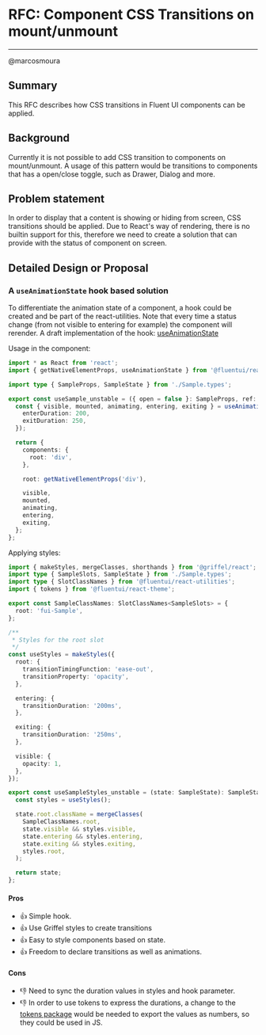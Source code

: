 # RFC: Component CSS Transitions on mount/unmount

<!--
An RFC can be anything. A question, a suggestion, a plan. The purpose of this template is to give some structure to help folks write successful RFCs. However, don't feel constrained by this template; use your best judgement.

Tips for writing a successful RFC:

- Simple plain words that make your point, fancy words obfuscate
- Try to stay concise, but don't gloss over important details
- Try to write a neutral problem statement, not one that motivates your desired solution
- Remember, "Writing is thinking". It's natural to realize new ideas while writing your proposal
-->

---

@marcosmoura

## Summary

This RFC describes how CSS transitions in Fluent UI components can be applied.

## Background

Currently it is not possible to add CSS transition to components on mount/unmount. A usage of this pattern would be transitions to components that has a open/close toggle, such as Drawer, Dialog and more.

## Problem statement

In order to display that a content is showing or hiding from screen, CSS transitions should be applied. Due to React's way of rendering, there is no builtin support for this, therefore we need to create a solution that can provide with the status of component on screen.

## Detailed Design or Proposal

### A `useAnimationState` hook based solution

To differentiate the animation state of a component, a hook could be created and be part of the react-utilities. Note that every time a status change (from not visible to entering for example) the component will rerender. A draft implementation of the hook: [useAnimationState](https://github.com/marcosmoura/fluentui/blob/marcosmoura/feat/drawer-component/packages/react-components/react-drawer/src/components/Drawer/useAnimationState.ts)

Usage in the component:

```ts
import * as React from 'react';
import { getNativeElementProps, useAnimationState } from '@fluentui/react-utilities';

import type { SampleProps, SampleState } from './Sample.types';

export const useSample_unstable = ({ open = false }: SampleProps, ref: React.Ref<HTMLElement>): SampleState => {
  const { visible, mounted, animating, entering, exiting } = useAnimationState(open, {
    enterDuration: 200,
    exitDuration: 250,
  });

  return {
    components: {
      root: 'div',
    },

    root: getNativeElementProps('div'),

    visible,
    mounted,
    animating,
    entering,
    exiting,
  };
};
```

Applying styles:

```ts
import { makeStyles, mergeClasses, shorthands } from '@griffel/react';
import type { SampleSlots, SampleState } from './Sample.types';
import type { SlotClassNames } from '@fluentui/react-utilities';
import { tokens } from '@fluentui/react-theme';

export const SampleClassNames: SlotClassNames<SampleSlots> = {
  root: 'fui-Sample',
};

/**
 * Styles for the root slot
 */
const useStyles = makeStyles({
  root: {
    transitionTimingFunction: 'ease-out',
    transitionProperty: 'opacity',
  },

  entering: {
    transitionDuration: '200ms',
  },

  exiting: {
    transitionDuration: '250ms',
  },

  visible: {
    opacity: 1,
  },
});

export const useSampleStyles_unstable = (state: SampleState): SampleState => {
  const styles = useStyles();

  state.root.className = mergeClasses(
    SampleClassNames.root,
    state.visible && styles.visible,
    state.entering && styles.entering,
    state.exiting && styles.exiting,
    styles.root,
  );

  return state;
};
```

#### Pros

- 👍 Simple hook.
- 👍 Use Griffel styles to create transitions
- 👍 Easy to style components based on state.
- 👍 Freedom to declare transitions as well as animations.

#### Cons

- 👎 Need to sync the duration values in styles and hook parameter.
- 👎 In order to use tokens to express the durations, a change to the [tokens package](https://github.com/microsoft/fluentui/blob/master/packages/tokens/src/global/durations.ts) would be needed to export the values as numbers, so they could be used in JS.
